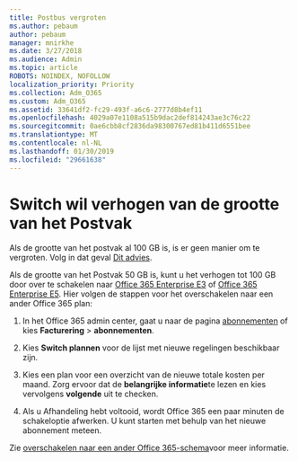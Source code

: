 ```yaml
---
title: Postbus vergroten
ms.author: pebaum
author: pebaum
manager: mnirkhe
ms.date: 3/27/2018
ms.audience: Admin
ms.topic: article
ROBOTS: NOINDEX, NOFOLLOW
localization_priority: Priority
ms.collection: Adm_O365
ms.custom: Adm_O365
ms.assetid: 33641df2-fc29-493f-a6c6-2777d8b4ef11
ms.openlocfilehash: 4029a07e1108a515b9dac2def814243ae3c76c22
ms.sourcegitcommit: 0ae6cbb8cf2836da98300767ed81b411d6551bee
ms.translationtype: MT
ms.contentlocale: nl-NL
ms.lasthandoff: 01/30/2019
ms.locfileid: "29661638"
---
```

# <a name="switch-plans-to-increase-mailbox-size"></a>Switch wil verhogen van de grootte van het Postvak

Als de grootte van het postvak al 100 GB is, is er geen manier om te vergroten. Volg in dat geval [Dit advies](https://support.office.com/client/e57572ff-0ba7-4782-ba5d-cdac3142ea71). 
  
Als de grootte van het Postvak 50 GB is, kunt u het verhogen tot 100 GB door over te schakelen naar [Office 365 Enterprise E3](https://products.office.com/business/office-365-enterprise-e3-business-software) of [Office 365 Enterprise E5](https://products.office.com/business/office-365-enterprise-e5-business-software). Hier volgen de stappen voor het overschakelen naar een ander Office 365 plan:
  
1. In het Office 365 admin center, gaat u naar de pagina [abonnementen](https://go.microsoft.com/fwlink/p/?linkid=842054) of kies **Facturering** \> **abonnementen**.
    
2. Kies **Switch plannen** voor de lijst met nieuwe regelingen beschikbaar zijn. 
    
3. Kies een plan voor een overzicht van de nieuwe totale kosten per maand. Zorg ervoor dat de **belangrijke informatie**te lezen en kies vervolgens **volgende** uit te checken. 
    
4. Als u Afhandeling hebt voltooid, wordt Office 365 een paar minuten de schakeloptie afwerken. U kunt starten met behulp van het nieuwe abonnement meteen.
    
Zie [overschakelen naar een ander Office 365-schema](https://support.office.com/article/73318661-8f33-478b-bcc7-fb8d69dbb22a)voor meer informatie.
  

